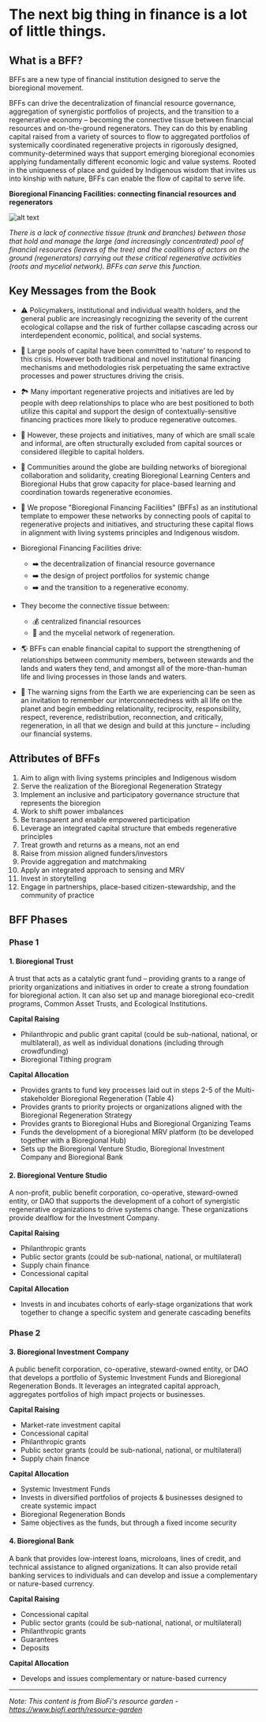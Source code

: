 # The next big thing in finance is a lot of little things.

## What is a BFF?

BFFs are a new type of financial institution designed to serve the bioregional movement.

BFFs can drive the decentralization of financial resource governance, aggregation of synergistic portfolios of projects, and the transition to a regenerative economy – becoming the connective tissue between financial resources and on-the-ground regenerators. They can do this by enabling capital raised from a variety of sources to flow to aggregated portfolios of systemically coordinated regenerative projects in rigorously designed, community-determined ways that support emerging bioregional economies applying fundamentally different economic logic and value systems. Rooted in the uniqueness of place and guided by Indigenous wisdom that invites us into kinship with nature, BFFs can enable the flow of capital to serve life.

**Bioregional Financing Facilities: connecting financial resources and regenerators**

![alt text](<BioFi Project Image.png>)

*There is a lack of connective tissue (trunk and branches) between those that hold and manage the large (and increasingly concentrated) pool of financial resources (leaves of the tree) and the coalitions of actors on the ground (regenerators) carrying out these critical regenerative activities (roots and mycelial network). BFFs can serve this function.*

## Key Messages from the Book

- ⚠️ Policymakers, institutional and individual wealth holders, and the general public are increasingly recognizing the severity of the current ecological collapse and the risk of further collapse cascading across our interdependent economic, political, and social systems.

- 💸 Large pools of capital have been committed to 'nature' to respond to this crisis. However both traditional and novel institutional financing mechanisms and methodologies risk perpetuating the same extractive processes and power structures driving the crisis.

- 🏞 Many important regenerative projects and initiatives are led by people with deep relationships to place who are best positioned to both utilize this capital and support the design of contextually-sensitive financing practices more likely to produce regenerative outcomes.

- 🔎 However, these projects and initiatives, many of which are small scale and informal, are often structurally excluded from capital sources or considered illegible to capital holders.

- 🤝 Communities around the globe are building networks of bioregional collaboration and solidarity, creating Bioregional Learning Centers and Bioregional Hubs that grow capacity for place-based learning and coordination towards regenerative economies.

- 🌳 We propose "Bioregional Financing Facilities" (BFFs) as an institutional template to empower these networks by connecting pools of capital to regenerative projects and initiatives, and structuring these capital flows in alignment with living systems principles and Indigenous wisdom.

- Bioregional Financing Facilities drive:
  - ➡️ the decentralization of financial resource governance
  - ➡️ the design of project portfolios for systemic change
  - ➡️ and the transition to a regenerative economy.

- They become the connective tissue between:
  - 💰 centralized financial resources
  - 🍄 and the mycelial network of regeneration.

- 🌎 BFFs can enable financial capital to support the strengthening of relationships between community members, between stewards and the lands and waters they tend, and amongst all of the more-than-human life and living processes in those lands and waters.

- 🌻 The warning signs from the Earth we are experiencing can be seen as an invitation to remember our interconnectedness with all life on the planet and begin embedding relationality, reciprocity, responsibility, respect, reverence, redistribution, reconnection, and critically, regeneration, in all that we design and build at this juncture – including our financial systems.

## Attributes of BFFs

1. Aim to align with living systems principles and Indigenous wisdom
2. Serve the realization of the Bioregional Regeneration Strategy
3. Implement an inclusive and participatory governance structure that represents the bioregion
4. Work to shift power imbalances
5. Be transparent and enable empowered participation
6. Leverage an integrated capital structure that embeds regenerative principles
7. Treat growth and returns as a means, not an end
8. Raise from mission aligned funders/investors
9. Provide aggregation and matchmaking
10. Apply an integrated approach to sensing and MRV
11. Invest in storytelling
12. Engage in partnerships, place-based citizen-stewardship, and the community of practice

## BFF Phases

### Phase 1

#### 1. Bioregional Trust
A trust that acts as a catalytic grant fund – providing grants to a range of priority organizations and initiatives in order to create a strong foundation for bioregional action. It can also set up and manage bioregional eco-credit programs, Common Asset Trusts, and Ecological Institutions.

**Capital Raising**
- Philanthropic and public grant capital (could be sub-national, national, or multilateral), as well as individual donations (including through crowdfunding)
- Bioregional Tithing program

**Capital Allocation**
- Provides grants to fund key processes laid out in steps 2-5 of the Multi-stakeholder Bioregional Regeneration (Table 4)
- Provides grants to priority projects or organizations aligned with the Bioregional Regeneration Strategy
- Provides grants to Bioregional Hubs and Bioregional Organizing Teams
- Funds the development of a bioregional MRV platform (to be developed together with a Bioregional Hub)
- Sets up the Bioregional Venture Studio, Bioregional Investment Company and Bioregional Bank

#### 2. Bioregional Venture Studio
A non-profit, public benefit corporation, co-operative, steward-owned entity, or DAO that supports the development of a cohort of synergistic regenerative organizations to drive systems change. These organizations provide dealflow for the Investment Company.

**Capital Raising**
- Philanthropic grants
- Public sector grants (could be sub-national, national, or multilateral)
- Supply chain finance
- Concessional capital

**Capital Allocation**
- Invests in and incubates cohorts of early-stage organizations that work together to change a specific system and generate cascading benefits

### Phase 2

#### 3. Bioregional Investment Company
A public benefit corporation, co-operative, steward-owned entity, or DAO that develops a portfolio of Systemic Investment Funds and Bioregional Regeneration Bonds. It leverages an integrated capital approach, aggregates portfolios of high impact projects or businesses.

**Capital Raising**
- Market-rate investment capital
- Concessional capital
- Philanthropic grants
- Public sector grants (could be sub-national, national, or multilateral)
- Supply chain finance

**Capital Allocation**
- Systemic Investment Funds
- Invests in diversified portfolios of projects & businesses designed to create systemic impact
- Bioregional Regeneration Bonds
- Same objectives as the funds, but through a fixed income security

#### 4. Bioregional Bank
A bank that provides low-interest loans, microloans, lines of credit, and technical assistance to aligned organizations. It can also provide retail banking services to individuals and can develop and issue a complementary or nature-based currency.

**Capital Raising**
- Concessional capital
- Public sector grants (could be sub-national, national, or multilateral)
- Philanthropic grants
- Guarantees
- Deposits

**Capital Allocation**
- Develops and issues complementary or nature-based currency

---

*Note: This content is from BioFi's resource garden - https://www.biofi.earth/resource-garden*
